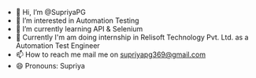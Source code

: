 - 👋 Hi, I’m @SupriyaPG
- 👀 I’m interested in Automation Testing
- 🌱 I’m currently learning API & Selenium
- 💞️ Currently I'm am doing internship in Relisoft Technology Pvt. Ltd. as a Automation Test Engineer
- 📫 How to reach me mail me on supriyapg369@gmail.com
- 😄 Pronouns: Supriya

